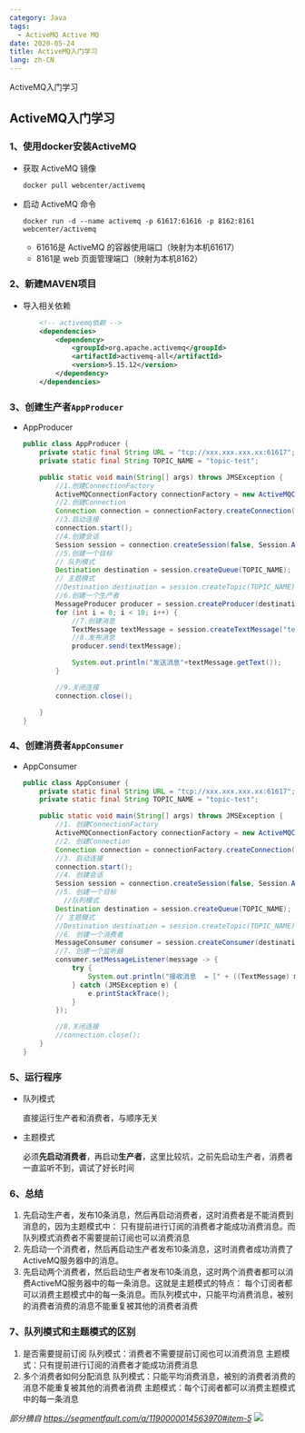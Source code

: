 ```yaml
---
category: Java
tags:
  - ActiveMQ Active MQ
date: 2020-05-24
title: ActiveMQ入门学习
lang: zh-CN
---
```

ActiveMQ入门学习

<!-- more -->

## ActiveMQ入门学习

### 1、使用docker安装ActiveMQ

- 获取 ActiveMQ 镜像

  ```bash
  docker pull webcenter/activemq
  ```

  

- 启动 ActiveMQ 命令

  ```
  docker run -d --name activemq -p 61617:61616 -p 8162:8161 webcenter/activemq
  ```

  	- 61616是 ActiveMQ 的容器使用端口（映射为本机61617）
  	- 8161是 web 页面管理端口（映射为本机8162）

### 2、新建MAVEN项目

- 导入相关依赖

  ```xml
      <!-- activemq依赖 -->
      <dependencies>
          <dependency>
              <groupId>org.apache.activemq</groupId>
              <artifactId>activemq-all</artifactId>
              <version>5.15.12</version>
          </dependency>
      </dependencies>
  ```

### 3、创建生产者`AppProducer`

- AppProducer

  ```java
  public class AppProducer {
      private static final String URL = "tcp://xxx.xxx.xxx.xx:61617";
      private static final String TOPIC_NAME = "topic-test";
  
      public static void main(String[] args) throws JMSException {
          //1.创建ConnectionFactory
          ActiveMQConnectionFactory connectionFactory = new ActiveMQConnectionFactory(URL);
          //2.创建Connection
          Connection connection = connectionFactory.createConnection();
          //3.启动连接
          connection.start();
          //4.创建会话
          Session session = connection.createSession(false, Session.AUTO_ACKNOWLEDGE);
          //5.创建一个目标 
          // 队列模式
          Destination destination = session.createQueue(TOPIC_NAME);
          // 主题模式
          //Destination destination = session.createTopic(TOPIC_NAME);
          //6.创建一个生产者
          MessageProducer producer = session.createProducer(destination);
          for (int i = 0; i < 10; i++) {
              //7.创建消息
              TextMessage textMessage = session.createTextMessage("test" + i);
              //8.发布消息
              producer.send(textMessage);
  
              System.out.println("发送消息"+textMessage.getText());
          }
  
          //9.关闭连接
          connection.close();
  
      }
  }
  
  ```

  

### 4、创建消费者`AppConsumer`

- AppConsumer

  ```java
  public class AppConsumer {
      private static final String URL = "tcp://xxx.xxx.xxx.xx:61617";
      private static final String TOPIC_NAME = "topic-test";
  
      public static void main(String[] args) throws JMSException {
          //1. 创建ConnectionFactory
          ActiveMQConnectionFactory connectionFactory = new ActiveMQConnectionFactory(URL);
          //2. 创建Connection
          Connection connection = connectionFactory.createConnection();
          //3. 启动连接
          connection.start();
          //4. 创建会话
          Session session = connection.createSession(false, Session.AUTO_ACKNOWLEDGE);
          //5. 创建一个目标
         	//队列模式
          Destination destination = session.createQueue(TOPIC_NAME);
          // 主题模式
          //Destination destination = session.createTopic(TOPIC_NAME);
          //6. 创建一个消费者
          MessageConsumer consumer = session.createConsumer(destination);
          //7. 创建一个监听器
          consumer.setMessageListener(message -> {
              try {
                  System.out.println("接收消息  = [" + ((TextMessage) message).getText() + "]");
              } catch (JMSException e) {
                  e.printStackTrace();
              }
          });
  
          //8.关闭连接
          //connection.close();
      }
  }
  ```

  

### 5、运行程序

- 队列模式

  直接运行生产者和消费者，与顺序无关

- 主题模式

  必须**先启动消费者**，再启动**生产者**，这里比较坑，之前先启动生产者，消费者一直监听不到，调试了好长时间

### 6、总结

1. 先启动生产者，发布10条消息，然后再启动消费者，这时消费者是不能消费到消息的，因为主题模式中： 只有提前进行订阅的消费者才能成功消费消息。而队列模式消费者不需要提前订阅也可以消费消息
2. 先启动一个消费者，然后再启动生产者发布10条消息，这时消费者成功消费了ActiveMQ服务器中的消息。
3. 先启动两个消费者，然后启动生产者发布10条消息，这时两个消费者都可以消费ActiveMQ服务器中的每一条消息。这就是主题模式的特点： 每个订阅者都可以消费主题模式中的每一条消息。而队列模式中，只能平均消费消息，被别的消费者消费的消息不能重复被其他的消费者消费

### 7、队列模式和主题模式的区别

1. 是否需要提前订阅
   队列模式：消费者不需要提前订阅也可以消费消息
   主题模式：只有提前进行订阅的消费者才能成功消费消息
2. 多个消费者如何分配消息
   队列模式：只能平均消费消息，被别的消费者消费的消息不能重复被其他的消费者消费
   主题模式：每个订阅者都可以消费主题模式中的每一条消息

*部分摘自 https://segmentfault.com/a/1190000014563970#item-5*
![]( https://visitor-badge.glitch.me/badge?page_id=4cceff7c-21f2-48bc-88fa-e081fad297c9)